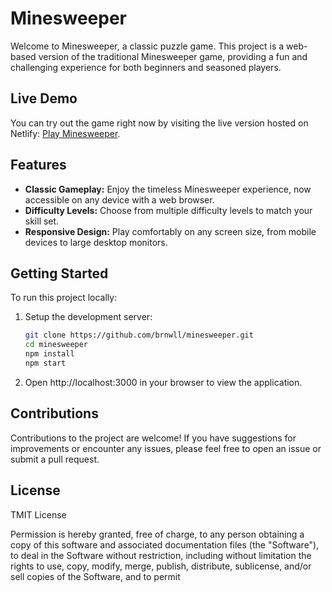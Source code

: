 # Minesweeper

Welcome to Minesweeper, a classic puzzle game. This project is a web-based version of the traditional Minesweeper game, providing a fun and challenging experience for both beginners and seasoned players.

## Live Demo

You can try out the game right now by visiting the live version hosted on Netlify: [Play Minesweeper](https://brnwll-minesweeper.netlify.app/).

## Features

- **Classic Gameplay:** Enjoy the timeless Minesweeper experience, now accessible on any device with a web browser.
- **Difficulty Levels:** Choose from multiple difficulty levels to match your skill set.
- **Responsive Design:** Play comfortably on any screen size, from mobile devices to large desktop monitors.

## Getting Started

To run this project locally:

1. Setup the development server:
   ```bash
   git clone https://github.com/brnwll/minesweeper.git
   cd minesweeper
   npm install
   npm start
   ```
2. Open http://localhost:3000 in your browser to view the application.

## Contributions

Contributions to the project are welcome! If you have suggestions for improvements or encounter any issues, please feel free to open an issue or submit a pull request.

## License

TMIT License

Permission is hereby granted, free of charge, to any person obtaining a copy of this software and associated documentation files (the "Software"), to deal in the Software without restriction, including without limitation the rights to use, copy, modify, merge, publish, distribute, sublicense, and/or sell copies of the Software, and to permit
